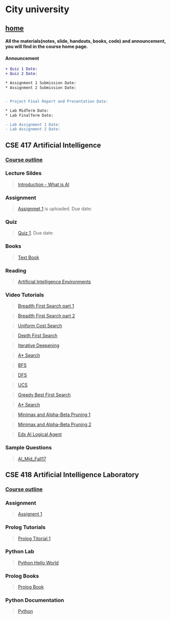 # City university

## [home](https://suptaphilip.github.io/)


#### All the materials(notes, slide, handouts, books, code) and announcement, you will find in the course home page.
#### Announcement

```diff
+ Quiz 1 Date: 
+ Quiz 2 Date: 

* Assignment 1 Submission Date:
* Assignment 2 Submission Date:


- Project Final Report and Presentation Date:

* Lab MidTerm Date:
* Lab FinalTerm Date:

- Lab Assignment 1 Date:
- Lab Assignment 2 Date:
```



## CSE 417 Artificial Intelligence


### [Course outline]()



### Lecture Sildes

  >  [Introduction - What is AI]()
  
 
### Assignment
> [Assignmet 1]() is uploaded. Due date: 

### Quiz
> [Quiz 1](). Due date: 


### Books
> [Text Book](https://github.com/suptaphilip/Artificial-Intelligence/raw/AI-Theory/Book.pdf)

### Reading
> [Artificial Intelligence Environments](https://medium.com/@jrodthoughts/6-types-of-artificial-intelligence-environments-825e3c47d998)


### Video Tutorials
> [Breadth First Search part 1](https://www.youtube.com/watch?v=1wu2sojwsyQ)

> [Breadth First Search part 2](https://www.youtube.com/watch?v=n3fPL9q_Nyc)

> [Uniform Cost Search](https://www.youtube.com/watch?v=dRMvK76xQJI)

> [Depth First Search](https://www.youtube.com/watch?v=h1RYvCfuoN4)

> [Iterative Deepening](https://www.youtube.com/watch?v=Y85ECk_H3h4)

> [A* Search](https://www.youtube.com/watch?v=6TsL96NAZCo)

> [BFS](https://www.youtube.com/watch?v=aJnDZscuoj8)

> [DFS](https://www.youtube.com/watch?v=fKcXyDMHxRw)

> [UCS](https://www.youtube.com/watch?v=-FY7t2kqWX4)

> [Greedy Best First Search](https://www.youtube.com/watch?v=HMAHrQHmrUQ)

> [A* Search](https://www.youtube.com/watch?v=iTJvWfmp1vw)

> [Minimax and Alpha-Beta Pruning 1](https://www.youtube.com/watch?v=J1GoI5WHBto)

> [Minimax and Alpha-Beta Pruning 2](https://www.youtube.com/watch?v=zp3VMe0Jpf8)

>[Edx AI Logical Agent](https://www.youtube.com/playlist?list=PLsKO0VhT8TXoermsACYXjKw2_xYOts7jL)


### Sample Questions

>[AI_Mid_Fall17]()




## CSE 418 Artificial Intelligence Laboratory

### [Course outline]()

### Assignment
> [Assignent 1]()


### Prolog Tutorials

> [Prolog Titorial 1]()


### Python Lab

>[Python Hello World]()



### Prolog Books

> [Prolog Book](https://github.com/suptaphilip/Artificial-Intelligence/raw/AI-Lab/Prolog%20textbook.pdf)

### Python Documentation

>[Python](https://github.com/suptaphilip/Artificial-Intelligence/blob/AI-Lab/Object-OrientedProgramminginPython.pdf)


